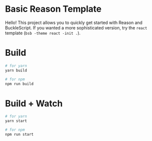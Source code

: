# Basic Reason Template

Hello! This project allows you to quickly get started with Reason and BuckleScript. If you wanted a more sophisticated version, try the `react` template (`bsb -theme react -init .`).

# Build

```bash
# for yarn
yarn build

# for npm
npm run build
```

# Build + Watch

```bash
# for yarn
yarn start

# for npm
npm run start
```

